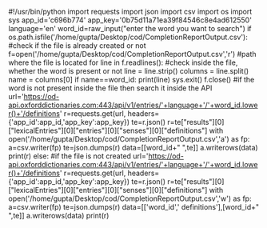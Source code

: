 #!/usr/bin/python
import requests
import json
import csv
import os
import sys
app_id='c696b774'
app_key='0b75d11a71ea39f84546c8e4ad612550'
language='en'
word_id=raw_input("enter the word you want to search")
if os.path.isfile('/home/gupta/Desktop/cod/CompletionReportOutput.csv'):  #check if the file is already created or not
	f=open('/home/gupta/Desktop/cod/CompletionReportOutput.csv','r')  #path where the file is located
	for line in f.readlines():                                       #check inside the file, whether the word is present or not 
		line = line.strip()
		columns = line.split()
		name = columns[0]
		if name==word_id:
			print(line)
			sys.exit()
	f.close()                                         #if the word is not present inside the file then search it inside the API
	url='https://od-api.oxforddictionaries.com:443/api/v1/entries/'+language+'/'+word_id.lower()+'/definitions'
	r=requests.get(url, headers={'app_id':app_id,'app_key':app_key})
	te=r.json()
	r=te["results"][0]["lexicalEntries"][0]["entries"][0]["senses"][0]["definitions"]
	with open('/home/gupta/Desktop/cod/CompletionReportOutput.csv','a') as fp:
		a=csv.writer(fp)
		te=json.dumps(r)
		data=[[word_id+"  ",te]]
		a.writerows(data)
	print(r)
else:                                                                                           #if the file is not created
	url='https://od-api.oxforddictionaries.com:443/api/v1/entries/'+language+'/'+word_id.lower()+'/definitions'
	r=requests.get(url, headers={'app_id':app_id,'app_key':app_key})
	te=r.json()
	r=te["results"][0]["lexicalEntries"][0]["entries"][0]["senses"][0]["definitions"]
	with open('/home/gupta/Desktop/cod/CompletionReportOutput.csv','w') as fp:
		a=csv.writer(fp)
		te=json.dumps(r)
		data=[['word_id',' definitions'],[word_id+"  ",te]]
		a.writerows(data)
	print(r)
